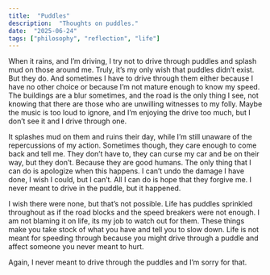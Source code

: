 ```yaml
---
title:  "Puddles"
description:  "Thoughts on puddles."
date:  "2025-06-24"
tags: ["philosophy", "reflection", "life"]
---
```

When it rains, and I’m driving, I try not to drive through puddles and splash mud on those around me. Truly, it’s my
only
wish that puddles didn’t exist. But they do. And sometimes I have to drive through them either because I have no other
choice or because I’m not mature enough to know my speed. The buildings are a blur sometimes, and the road is the only
thing I see, not knowing that there are those who are unwilling witnesses to my folly. Maybe the music is too loud to
ignore, and I’m enjoying the drive too much, but I don’t see it and I drive through one.

It splashes mud on them and
ruins their day, while I’m still unaware of the repercussions of my action. Sometimes though, they care enough to come
back and tell me. They don’t have to, they can curse my car and be on their way, but they don’t. Because they are good
humans. The only thing that I can do is apologize when this happens. I can’t undo the damage I have done, I wish I
could,
but I can’t. All I can do is hope that they forgive me. I never meant to drive in the puddle, but it happened.

I wish
there were none, but that’s not possible. Life has puddles sprinkled throughout as if the road blocks and the speed
breakers were not enough. I am not blaming it on life, its my job to watch out for them.
These things make you take stock of what you have and tell you to slow down. Life is not meant
for speeding through because you might drive through a puddle and affect someone you never meant to hurt.

Again, I never meant to drive through the puddles and I’m sorry for that.
